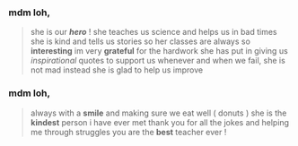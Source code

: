 ### mdm loh,
> she is our  **_hero_** !
she teaches us science and helps us in bad times
she is kind and tells us stories
so her classes are always so __interesting__
im very __grateful__ for the hardwork she has put in
giving us _inspirational_ quotes to support us whenever
and when we fail, she is not mad
instead she is glad to help us improve
### mdm loh,
> always with a __smile__ 
and making sure we eat well ( donuts )
she is the __kindest__ person i have ever met
thank you for all the jokes and helping me through struggles
you are the **best** teacher ever !
